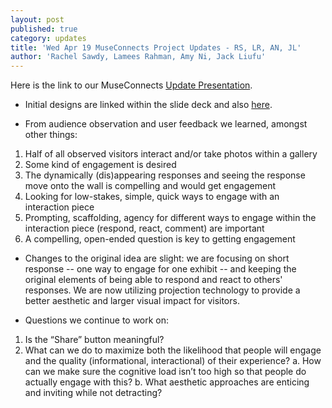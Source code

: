 ```yaml
---
layout: post
published: true
category: updates
title: 'Wed Apr 19 MuseConnects Project Updates - RS, LR, AN, JL'
author: 'Rachel Sawdy, Lamees Rahman, Amy Ni, Jack Liufu'
---
```

Here is the link to our MuseConnects [Update Presentation](https://docs.google.com/presentation/d/1vNCht3AUVDkG-e3kiqb4bgKYlVc0QSpdyx4LqxQ4UiQ/edit?usp=sharing). 

- Initial designs are linked within the slide deck and also [here](https://www.figma.com/proto/ZVSrnm8R2P88IrQMtd8XWd/interactive-prototype-3?node-id=1-103&scaling=scale-down&page-id=0%3A1&starting-point-node-id=1%3A2).

- From audience observation and user feedback we learned, amongst other things:
1. Half of all observed visitors interact and/or take photos within a gallery
2. Some kind of engagement is desired
3. The dynamically (dis)appearing responses and seeing the response move onto the wall is compelling and would get engagement
4. Looking for low-stakes, simple, quick ways to engage with an interaction piece
5. Prompting, scaffolding, agency for different ways to engage within the interaction piece (respond, react, comment) are important
6. A compelling, open-ended question is key to getting engagement

- Changes to the original idea are slight: we are focusing on short response -- one way to engage for one exhibit -- and keeping the original elements of being able to respond and react to others' responses. We are now utilizing projection technology to provide a better aesthetic and larger visual impact for visitors.

- Questions we continue to work on:
1. Is the “Share” button meaningful?
2. What can we do to maximize both the likelihood that people will engage and the quality (informational, interactional) of their experience?
a. How can we make sure the cognitive load isn’t too high so that people do actually engage with this?
b. What aesthetic approaches are enticing and inviting while not detracting?
